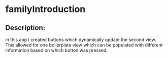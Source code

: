 # familyIntroduction

## Description:
in this app I created buttons which dynamically update the second view. This allowed for one boilerplate view which can be populated with different information based on which button was pressed.
